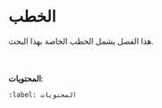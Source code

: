 # الخطب

هذا الفصل يشمل الخطب الخاصة بهذا البحث.

<div style="margin-top: 50px;"></div>

**المحتويات**:

```{tableofcontents}
:label: المحتويات
```
